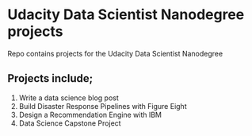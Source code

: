 # Udacity Data Scientist Nanodegree projects
Repo contains projects for the Udacity Data Scientist Nanodegree


## Projects include;
1. Write a data science blog post
2. Build Disaster Response Pipelines with Figure Eight
3. Design a Recommendation Engine with IBM 
4. Data Science Capstone Project 
